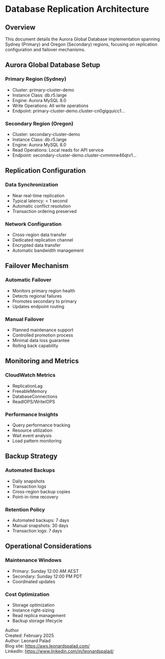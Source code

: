 # Database Replication Architecture

## Overview
This document details the Aurora Global Database implementation spanning Sydney (Primary) and Oregon (Secondary) regions, focusing on replication configuration and failover mechanisms.

## Aurora Global Database Setup
### Primary Region (Sydney)
- Cluster: primary-cluster-demo
- Instance Class: db.r5.large
- Engine: Aurora MySQL 8.0
- Write Operations: All write operations
- Endpoint: primary-cluster-demo.cluster-cn0gigquicc1...

### Secondary Region (Oregon)
- Cluster: secondary-cluster-demo
- Instance Class: db.r5.large
- Engine: Aurora MySQL 8.0
- Read Operations: Local reads for API service
- Endpoint: secondary-cluster-demo.cluster-cvmmme46qtv1...

## Replication Configuration
### Data Synchronization
- Near real-time replication
- Typical latency: < 1 second
- Automatic conflict resolution
- Transaction ordering preserved

### Network Configuration
- Cross-region data transfer
- Dedicated replication channel
- Encrypted data transfer
- Automatic bandwidth management

## Failover Mechanism
### Automatic Failover
- Monitors primary region health
- Detects regional failures
- Promotes secondary to primary
- Updates endpoint routing

### Manual Failover
- Planned maintenance support
- Controlled promotion process
- Minimal data loss guarantee
- Rolling back capability

## Monitoring and Metrics
### CloudWatch Metrics
- ReplicationLag
- FreeableMemory
- DatabaseConnections
- ReadIOPS/WriteIOPS

### Performance Insights
- Query performance tracking
- Resource utilization
- Wait event analysis
- Load pattern monitoring

## Backup Strategy
### Automated Backups
- Daily snapshots
- Transaction logs
- Cross-region backup copies
- Point-in-time recovery

### Retention Policy
- Automated backups: 7 days
- Manual snapshots: 30 days
- Transaction logs: 7 days

## Operational Considerations
### Maintenance Windows
- Primary: Sunday 12:00 AM AEST
- Secondary: Sunday 12:00 PM PDT
- Coordinated updates

### Cost Optimization
- Storage optimization
- Instance right-sizing
- Read replica management
- Backup storage lifecycle

Author  
Created: February 2025  
Author: Leonard Palad  
Blog site: https://aws.leonardspalad.com/  
LinkedIn: https://www.linkedin.com/in/leonardspalad/
